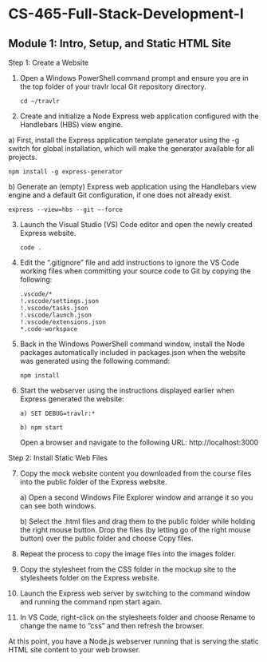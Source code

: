 # CS-465-Full-Stack-Development-I
## Module 1: Intro, Setup, and Static HTML Site
Step 1: Create a Website
  1) Open a Windows PowerShell command prompt and ensure you are in the top folder of your travlr local Git repository directory.
      
         cd ~/travlr
  2) Create and initialize a Node Express web application configured with the Handlebars (HBS) view engine.
    
   a) First, install the Express application template generator using the -g switch for global installation, which will make the generator available for all projects.
      
    npm install -g express-generator
    
   b) Generate an (empty) Express web application using the Handlebars view engine and a default Git configuration, if one does not already exist.
      
    express --view=hbs --git –-force
  3) Launch the Visual Studio (VS) Code editor and open the newly created Express website.
      
         code .
  4) Edit the “.gitignore” file and add instructions to ignore the VS Code working files when committing your source code to Git by copying the following:
      
         .vscode/*
         !.vscode/settings.json
         !.vscode/tasks.json
         !.vscode/launch.json
         !.vscode/extensions.json
         *.code-workspace
   5) Back in the Windows PowerShell command window, install the Node packages automatically included in packages.json when the website was generated using the following 
      command:
      
          npm install
   6) Start the webserver using the instructions displayed earlier when Express generated the website:
      
          a) SET DEBUG=travlr:*
      
          b) npm start
      Open a browser and navigate to the following URL: http://localhost:3000
  
Step 2: Install Static Web Files

   7) Copy the mock website content you downloaded from the course files into the public folder of the Express website.
      
      a) Open a second Windows File Explorer window and arrange it so you can see both windows.
      
      b) Select the .html files and drag them to the public folder while holding the right mouse button. Drop the files (by letting go of the right mouse button) over the public 
         folder and choose Copy files.
   8) Repeat the process to copy the image files into the images folder.
   9) Copy the stylesheet from the CSS folder in the mockup site to the stylesheets folder on the Express website.
   10) Launch the Express web server by switching to the command window and running the command npm start again.
   11) In VS Code, right-click on the stylesheets folder and choose Rename to change the name to “css” and then refresh the browser.
   
At this point, you have a Node.js webserver running that is serving the static HTML site content to your web browser. 
